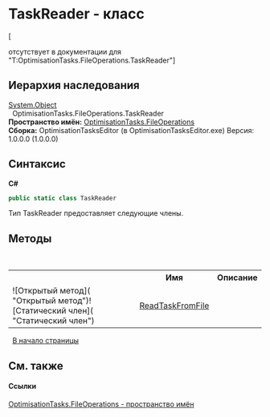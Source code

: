 # TaskReader - класс
 

\[<summary> отсутствует в документации для "T:OptimisationTasks.FileOperations.TaskReader"\]


## Иерархия наследования
<a href="http://msdn2.microsoft.com/ru-ru/library/e5kfa45b" target="_blank">System.Object</a><br />&nbsp;&nbsp;OptimisationTasks.FileOperations.TaskReader<br />
**Пространство имён:**&nbsp;<a href="N_OptimisationTasks_FileOperations">OptimisationTasks.FileOperations</a><br />**Сборка:**&nbsp;OptimisationTasksEditor (в OptimisationTasksEditor.exe) Версия: 1.0.0.0 (1.0.0.0)

## Синтаксис

**C#**<br />
``` C#
public static class TaskReader
```

Тип TaskReader предоставляет следующие члены.


## Методы
&nbsp;<table><tr><th></th><th>Имя</th><th>Описание</th></tr><tr><td>![Открытый метод]( "Открытый метод")![Статический член]( "Статический член")</td><td><a href="M_OptimisationTasks_FileOperations_TaskReader_ReadTaskFromFile">ReadTaskFromFile</a></td><td /></tr></table>&nbsp;
<a href="#taskreader---класс">В начало страницы</a>

## См. также


#### Ссылки
<a href="N_OptimisationTasks_FileOperations">OptimisationTasks.FileOperations - пространство имён</a><br />